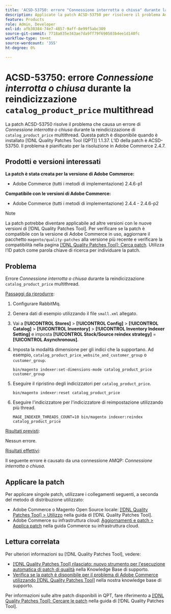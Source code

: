 ```yaml
---
title: 'ACSD-53750: errore "Connessione interrotta o chiusa" durante la reindicizzazione di catalog_product_price multithread'
description: Applicate la patch ACSD-53750 per risolvere il problema Adobe Commerce che si verifica in caso di errore *Broken pipe o closed connection* durante la reindicizzazione multi-threaded catalog_product_price.
feature: Products
role: Admin, Developer
exl-id: afb30384-74e7-4857-9aff-8e99f5abc309
source-git-commit: 7718a835e343ae7da9ff79f690503b4ee1d140fc
workflow-type: tm+mt
source-wordcount: '355'
ht-degree: 0%

---
```


# ACSD-53750: errore *Connessione interrotta o chiusa* durante la reindicizzazione `catalog_product_price` multithread

La patch ACSD-53750 risolve il problema che causa un errore di *Connessione interrotta o chiusa* durante la reindicizzazione di `catalog_product_price` multithread. Questa patch è disponibile quando è installato [!DNL Quality Patches Tool (QPT)] 1.1.37. L’ID della patch è ACSD-53750. Il problema è pianificato per la risoluzione in Adobe Commerce 2.4.7.

## Prodotti e versioni interessati

**La patch è stata creata per la versione di Adobe Commerce:**

* Adobe Commerce (tutti i metodi di implementazione) 2.4.6-p1

**Compatibile con le versioni di Adobe Commerce:**

* Adobe Commerce (tutti i metodi di implementazione) 2.4.4 - 2.4.6-p2

>[!NOTE]
>
>La patch potrebbe diventare applicabile ad altre versioni con le nuove versioni di [!DNL Quality Patches Tool]. Per verificare se la patch è compatibile con la versione di Adobe Commerce in uso, aggiornare il pacchetto `magento/quality-patches` alla versione più recente e verificare la compatibilità nella pagina [[!DNL Quality Patches Tool]: Cerca patch](https://experienceleague.adobe.com/tools/commerce-quality-patches/index.html?lang=it). Utilizza l’ID patch come parola chiave di ricerca per individuare la patch.

## Problema

Errore *Connessione interrotta o chiusa* durante la reindicizzazione `catalog_product_price` multithread.

<u>Passaggi da riprodurre</u>:

1. Configurare RabbitMq.
1. Genera dati di esempio utilizzando il file `small.xml` allegato.
1. Vai a **[!UICONTROL Stores]** > **[!UICONTROL Config]** > **[!UICONTROL Catalog]** > **[!UICONTROL Inventory]** > **[!UICONTROL Inventory Indexer Setting]** e imposta **[!UICONTROL Stock/Source reindex strategy]** = **[!UICONTROL Asynchronous]**.
1. Imposta la modalità dimensione per gli indici che la supportano. Ad esempio, `catalog_product_price_website_and_customer_group` o `customer_group`.

   ```
   bin/magento indexer:set-dimensions-mode catalog_product_price customer_group
   ```

1. Eseguire il ripristino degli indicizzatori per `catalog_product_price`.

   ```
   bin/magento indexer:reset catalog_product_price
   ```

1. Eseguire l&#39;indicizzatore per l&#39;indicizzatore di reimpostazione utilizzando più thread.

   ```
   MAGE_INDEXER_THREADS_COUNT=10 bin/magento indexer:reindex catalog_product_price
   ```

<u>Risultati previsti</u>:

Nessun errore.

<u>Risultati effettivi</u>:

Il seguente errore è causato da una connessione AMQP: *Connessione interrotta o chiusa*.

## Applicare la patch

Per applicare singole patch, utilizzare i collegamenti seguenti, a seconda del metodo di distribuzione utilizzato:

* Adobe Commerce o Magento Open Source locale: [[!DNL Quality Patches Tool] > Utilizzo](https://experienceleague.adobe.com/docs/commerce-operations/tools/quality-patches-tool/usage.html?lang=it) nella guida di [!DNL Quality Patches Tool].
* Adobe Commerce su infrastruttura cloud: [Aggiornamenti e patch > Applica patch](https://experienceleague.adobe.com/docs/commerce-cloud-service/user-guide/develop/upgrade/apply-patches.html?lang=it) nella guida Commerce su infrastruttura cloud.

## Lettura correlata

Per ulteriori informazioni su [!DNL Quality Patches Tool], vedere:

* [[!DNL Quality Patches Tool] rilasciato: nuovo strumento per l&#39;esecuzione automatica di patch di qualità](/help/announcements/adobe-commerce-announcements/magento-quality-patches-released-new-tool-to-self-serve-quality-patches.md) nella Knowledge Base di supporto.
* [Verifica se la patch è disponibile per il problema di Adobe Commerce utilizzando  [!DNL Quality Patches Tool]](/help/support-tools/patches-available-in-qpt-tool/check-patch-for-magento-issue-with-magento-quality-patches.md) nella nostra knowledge base di supporto.

Per informazioni sulle altre patch disponibili in QPT, fare riferimento a [[!DNL Quality Patches Tool]: Cercare le patch](https://experienceleague.adobe.com/tools/commerce-quality-patches/index.html?lang=it) nella guida di [!DNL Quality Patches Tool].
